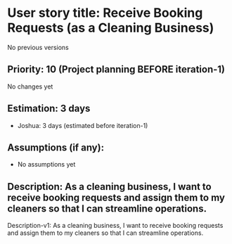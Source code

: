 # User story title: Receive Booking Requests (as a Cleaning Business)
No previous versions

## Priority: 10 (Project planning BEFORE iteration-1)
No changes yet

## Estimation: 3 days
* Joshua: 3 days (estimated before iteration-1)

## Assumptions (if any):
* No assumptions yet

## Description: As a cleaning business, I want to receive booking requests and assign them to my cleaners so that I can streamline operations.
Description-v1: As a cleaning business, I want to receive booking requests and assign them to my cleaners so that I can streamline operations.